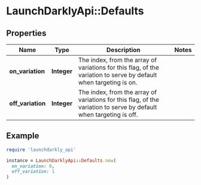 # LaunchDarklyApi::Defaults

## Properties

| Name | Type | Description | Notes |
| ---- | ---- | ----------- | ----- |
| **on_variation** | **Integer** | The index, from the array of variations for this flag, of the variation to serve by default when targeting is on. |  |
| **off_variation** | **Integer** | The index, from the array of variations for this flag, of the variation to serve by default when targeting is off. |  |

## Example

```ruby
require 'launchdarkly_api'

instance = LaunchDarklyApi::Defaults.new(
  on_variation: 0,
  off_variation: 1
)
```

